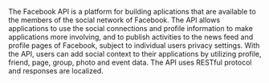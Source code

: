 The Facebook API is a platform for building aplications that are available to the members of the social network of Facebook. The API allows applications to use the social connections and profile information to make applications more involving, and to publish activities to the news feed and profile pages of Facebook, subject to individual users privacy settings. With the API, users can add social context to their applications by utilizing profile, friend, page, group, photo and event data. The API uses RESTful protocol and responses are localized.